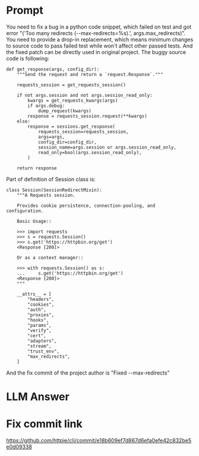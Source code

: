 # Prompt

You need to fix a bug in a python code snippet, which failed on test and got error "('Too many redirects (--max-redirects=%s).', args.max_redirects)".
You need to provide a drop-in replacement, which means minimum changes to source code to pass failed test while won't affect other passed tests. And the fixed patch can be directly used in original project.
The buggy source code is following:

    def get_response(args, config_dir):
        """Send the request and return a `request.Response`."""

        requests_session = get_requests_session()

        if not args.session and not args.session_read_only:
            kwargs = get_requests_kwargs(args)
            if args.debug:
                dump_request(kwargs)
            response = requests_session.request(**kwargs)
        else:
            response = sessions.get_response(
                requests_session=requests_session,
                args=args,
                config_dir=config_dir,
                session_name=args.session or args.session_read_only,
                read_only=bool(args.session_read_only),
            )

        return response

Part of definition of Session class is:

    class Session(SessionRedirectMixin):
        """A Requests session.

        Provides cookie persistence, connection-pooling, and configuration.

        Basic Usage::

        >>> import requests
        >>> s = requests.Session()
        >>> s.get('https://httpbin.org/get')
        <Response [200]>

        Or as a context manager::

        >>> with requests.Session() as s:
        ...     s.get('https://httpbin.org/get')
        <Response [200]>
        """

        __attrs__ = [
            "headers",
            "cookies",
            "auth",
            "proxies",
            "hooks",
            "params",
            "verify",
            "cert",
            "adapters",
            "stream",
            "trust_env",
            "max_redirects",
        ]

And the fix commit of the project author is "Fixed --max-redirects"

# LLM Answer



# Fix commit link

https://github.com/httpie/cli/commit/e18b609ef7d867d6efa0efe42c832be5e0d09338